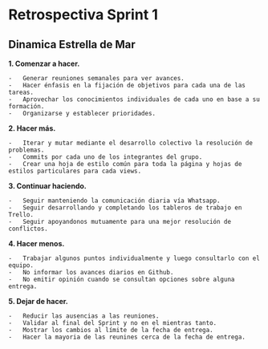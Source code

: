 # Retrospectiva Sprint 1

## Dinamica Estrella de Mar

**1. Comenzar a hacer.**


    -	Generar reuniones semanales para ver avances.
    -	Hacer énfasis en la fijación de objetivos para cada una de las tareas.
    -	Aprovechar los conocimientos individuales de cada uno en base a su formación.
    -	Organizarse y establecer prioridades.


**2. Hacer más.**

      
    -	Iterar y mutar mediante el desarrollo colectivo la resolución de problemas.
    -   Commits por cada uno de los integrantes del grupo.
    -   Crear una hoja de estilo común para toda la página y hojas de estilos particulares para cada views.

**3. Continuar haciendo.**

    -	Seguir manteniendo la comunicación diaria vía Whatsapp.
    -	Seguir desarrollando y completando los tableros de trabajo en Trello.
    -   Seguir apoyandonos mutuamente para una mejor resolución de conflictos.

**4. Hacer menos.**

    -	Trabajar algunos puntos individualmente y luego consultarlo con el equipo.
    -	No informar los avances diarios en Github.
    -	No emitir opinión cuando se consultan opciones sobre alguna entrega.
    
    

**5. Dejar de hacer.**

    -	Reducir las ausencias a las reuniones. 
    -	Validar al final del Sprint y no en el mientras tanto.
    -   Mostrar los cambios al límite de la fecha de entrega.
    -   Hacer la mayoria de las reunines cerca de la fecha de entrega.